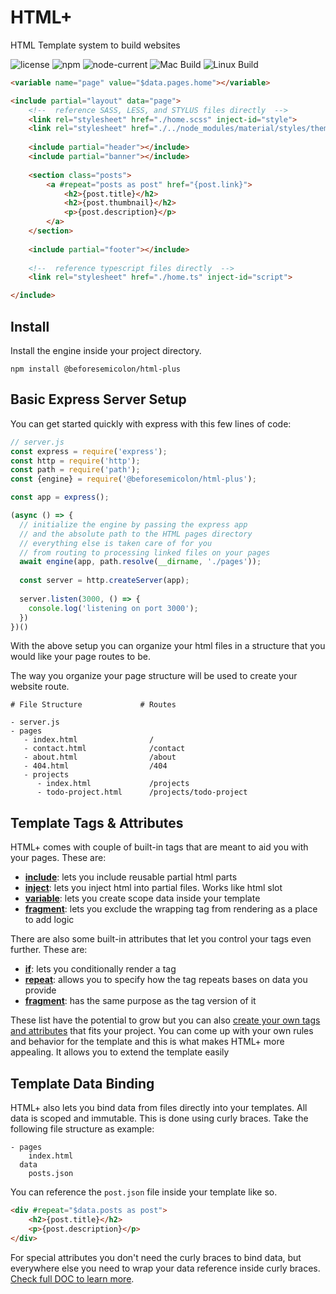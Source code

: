 # HTML+

HTML Template system to build websites

![license](https://img.shields.io/github/license/beforesemicolon/html-plus)
![npm](https://img.shields.io/npm/v/@beforesemicolon/html-plus)
![node-current](https://img.shields.io/node/v/html-plus)
![Mac Build](https://github.com/beforesemicolon/html-plus/actions/workflows/mac.yml/badge.svg)
![Linux Build](https://github.com/beforesemicolon/html-plus/actions/workflows/linux.yml/badge.svg)

```html
<variable name="page" value="$data.pages.home"></variable>

<include partial="layout" data="page">
    <!--  reference SASS, LESS, and STYLUS files directly  -->
    <link rel="stylesheet" href="./home.scss" inject-id="style">
    <link rel="stylesheet" href="./../node_modules/material/styles/theme.css" inject-id="style">
    
    <include partial="header"></include>
    <include partial="banner"></include>
    
    <section class="posts">
        <a #repeat="posts as post" href="{post.link}">
            <h2>{post.title}</h2>
            <h2>{post.thumbnail}</h2>
            <p>{post.description}</p>
        </a>
    </section>
    
    <include partial="footer"></include>
    
    <!--  reference typescript files directly  -->
    <link rel="stylesheet" href="./home.ts" inject-id="script">

</include>
```

## Install
Install the engine inside your project directory.
```
npm install @beforesemicolon/html-plus
```

## Basic Express Server Setup
You can get started quickly with express with this few lines of code:

```javascript
// server.js
const express = require('express');
const http = require('http');
const path = require('path');
const {engine} = require('@beforesemicolon/html-plus');

const app = express();

(async () => {
  // initialize the engine by passing the express app
  // and the absolute path to the HTML pages directory
  // everything else is taken care of for you
  // from routing to processing linked files on your pages
  await engine(app, path.resolve(__dirname, './pages'));
  
  const server = http.createServer(app);
  
  server.listen(3000, () => {
    console.log('listening on port 3000');
  })
})()
```

With the above setup you can organize your html files in a structure that you would like
your page routes to be. 

The way you organize your page structure will be used to create your website route.
```
# File Structure             # Routes

- server.js
- pages
   - index.html                /
   - contact.html              /contact
   - about.html                /about
   - 404.html                  /404
   - projects
      - index.html             /projects
      - todo-project.html      /projects/todo-project
```

## Template Tags & Attributes
HTML+ comes with couple of built-in tags that are meant to aid you with your pages. These are:

* **[include](https://html-plus.beforesemicolon.com/documentation/api-reference/include-tag)**: lets you include reusable partial html parts
* **[inject](https://html-plus.beforesemicolon.com/documentation/api-reference/inject-tag)**: lets you inject html into partial files. Works like html slot
* **[variable](https://html-plus.beforesemicolon.com/documentation/api-reference/variable-tag)**: lets you create scope data inside your template
* **[fragment](https://html-plus.beforesemicolon.com/documentation/api-reference/fragment-tag)**: lets you exclude the wrapping tag from rendering as a place to add logic

There are also some built-in attributes that let you control your tags even further. These are:

* **[if](https://html-plus.beforesemicolon.com/documentation/api-reference/if-attribute)**: lets you conditionally render a tag
* **[repeat](https://html-plus.beforesemicolon.com/documentation/api-reference/repeat-attribute)**: allows you to specify how the tag repeats bases on data you provide
* **[fragment](https://html-plus.beforesemicolon.com/documentation/api-reference/fragment-attribute)**: has the same purpose as the tag version of it

These list have the potential to grow but you can also [create your own tags and attributes](https://html-plus.beforesemicolon.com/documentation/advanced-templating)
that fits your project. You can come up with your own rules and behavior for the template and this
is what makes HTML+ more appealing. It allows you to extend the template easily

## Template Data Binding

HTML+ also lets you bind data from files directly into your templates. 
All data is scoped and immutable. This is done using curly braces. Take the following file structure as example:

```
- pages
    index.html
  data
    posts.json
```

You can reference the `post.json` file inside your template like so.

```html
<div #repeat="$data.posts as post">
    <h2>{post.title}</h2>
    <p>{post.description}</p>
</div>
```

For special attributes you don't need the curly braces to bind data, but everywhere else you need to wrap
your data reference inside curly braces. [Check full DOC to learn more](https://html-plus.beforesemicolon.com/documentation/).

